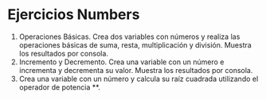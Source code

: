# Ejercicios Numbers

1. Operaciones Básicas. Crea dos variables con números y realiza las operaciones básicas de suma, resta, multiplicación y división. Muestra los resultados por consola.
2. Incremento y Decremento. Crea una variable con un número e incrementa y decrementa su valor. Muestra los resultados por consola.
3. Crea una variable con un número y calcula su raíz cuadrada utilizando el operador de potencia \*\*.
